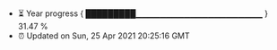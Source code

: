 - ⏳ Year progress { █████████▁▁▁▁▁▁▁▁▁▁▁▁▁▁▁▁▁▁▁▁▁ } 31.47 %
- ⏰ Updated on Sun, 25 Apr 2021 20:25:16 GMT

